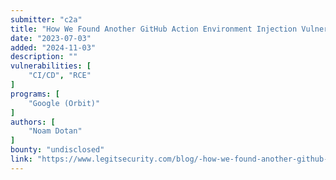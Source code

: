 ```yaml
---
submitter: "c2a"
title: "How We Found Another GitHub Action Environment Injection Vulnerability in a Google Project"
date: "2023-07-03"
added: "2024-11-03"
description: ""
vulnerabilities: [
    "CI/CD", "RCE"
]
programs: [
    "Google (Orbit)"
]
authors: [
    "Noam Dotan"
]
bounty: "undisclosed"
link: "https://www.legitsecurity.com/blog/-how-we-found-another-github-action-environment-injection-vulnerability-in-a-google-project"
---
```




